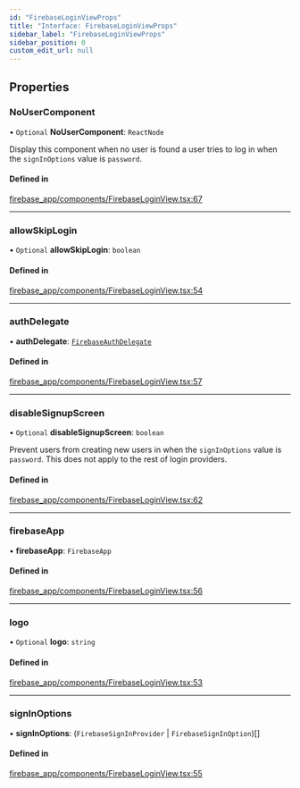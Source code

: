 ```yaml
---
id: "FirebaseLoginViewProps"
title: "Interface: FirebaseLoginViewProps"
sidebar_label: "FirebaseLoginViewProps"
sidebar_position: 0
custom_edit_url: null
---
```


## Properties

### NoUserComponent

• `Optional` **NoUserComponent**: `ReactNode`

Display this component when no user is found a user tries to log in
when the `signInOptions` value is `password`.

#### Defined in

[firebase_app/components/FirebaseLoginView.tsx:67](https://github.com/Camberi/firecms/blob/2d60fba/src/firebase_app/components/FirebaseLoginView.tsx#L67)

___

### allowSkipLogin

• `Optional` **allowSkipLogin**: `boolean`

#### Defined in

[firebase_app/components/FirebaseLoginView.tsx:54](https://github.com/Camberi/firecms/blob/2d60fba/src/firebase_app/components/FirebaseLoginView.tsx#L54)

___

### authDelegate

• **authDelegate**: [`FirebaseAuthDelegate`](../types/FirebaseAuthDelegate)

#### Defined in

[firebase_app/components/FirebaseLoginView.tsx:57](https://github.com/Camberi/firecms/blob/2d60fba/src/firebase_app/components/FirebaseLoginView.tsx#L57)

___

### disableSignupScreen

• `Optional` **disableSignupScreen**: `boolean`

Prevent users from creating new users in when the `signInOptions` value
is `password`. This does not apply to the rest of login providers.

#### Defined in

[firebase_app/components/FirebaseLoginView.tsx:62](https://github.com/Camberi/firecms/blob/2d60fba/src/firebase_app/components/FirebaseLoginView.tsx#L62)

___

### firebaseApp

• **firebaseApp**: `FirebaseApp`

#### Defined in

[firebase_app/components/FirebaseLoginView.tsx:56](https://github.com/Camberi/firecms/blob/2d60fba/src/firebase_app/components/FirebaseLoginView.tsx#L56)

___

### logo

• `Optional` **logo**: `string`

#### Defined in

[firebase_app/components/FirebaseLoginView.tsx:53](https://github.com/Camberi/firecms/blob/2d60fba/src/firebase_app/components/FirebaseLoginView.tsx#L53)

___

### signInOptions

• **signInOptions**: (`FirebaseSignInProvider` \| `FirebaseSignInOption`)[]

#### Defined in

[firebase_app/components/FirebaseLoginView.tsx:55](https://github.com/Camberi/firecms/blob/2d60fba/src/firebase_app/components/FirebaseLoginView.tsx#L55)
